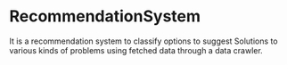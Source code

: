 # RecommendationSystem
It is a recommendation system to classify options to suggest Solutions to various kinds of problems using fetched data through a data crawler.
